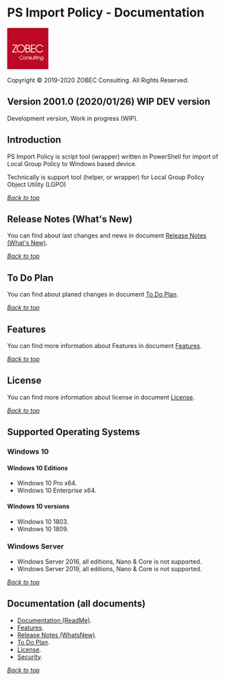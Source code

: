 ﻿# PS Import Policy - Documentation

<a name="documenttitle"></a>

![ZOBEC Consulting logo](img\zobec-consulting-red-full-96x96.png "ZOBEC Consulting logo")

Copyright &copy; 2019-2020 ZOBEC Consulting. All Rights Reserved.

## Version 2001.0 (2020/01/26) WIP DEV version

Development version, Work in progress (WIP).

## Introduction

PS Import Policy is script tool (wrapper) written in PowerShell for import of Local Group Policy to Windows based device.

Technically is support tool (helper, or wrapper) for Local Group Policy Object Utility (LGPO)

[*Back to top*](#documenttitle "Top of the document")

## Release Notes (What's New)

You can find about last changes and news in document [Release Notes (What's New)](WhatsNew.md).

[*Back to top*](#documenttitle "Top of the document")

## To Do Plan

You can find about planed changes in document [To Do Plan](ToDo.md).

[*Back to top*](#documenttitle "Top of the document")

## Features

You can find more information about Features in document [Features](Features.md).

[*Back to top*](#documenttitle "Top of the document")

## License

You can find more information about license in document [License](License.md).

[*Back to top*](#documenttitle "Top of the document")

## Supported Operating Systems

### Windows 10

#### Windows 10 Editions

* Windows 10 Pro x64.
* Windows 10 Enterprise x64.

#### Windows 10 versions

* Windows 10 1803.
* Windows 10 1809.

### Windows Server

* Windows Server 2016, all editions, Nano & Core is not supported.
* Windows Server 2019, all editions, Nano & Core is not supported.

[*Back to top*](#documenttitle "Top of the document")

## Documentation (all documents)

* [Documentation (ReadMe)](ReadMe.md).
* [Features](Features.md).
* [Release Notes (WhatsNew)](WhatsNew.md).
* [To Do Plan](ToDo.md).
* [License](License.md).
* [Security](Security.md).

[*Back to top*](#documenttitle "Top of the document")

